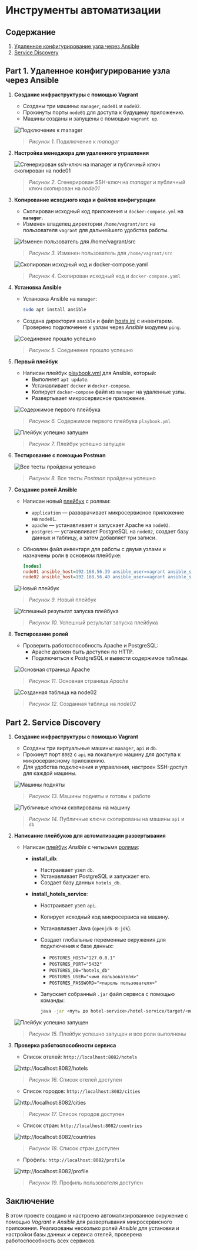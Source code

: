 # Инструменты автоматизации

## Содержание

1. [Удаленное конфигурирование узла через Ansible](#part-1-удаленное-конфигурирование-узла-через-ansible)
2. [Service Discovery](#part-2-service-discovery)

## Part 1. Удаленное конфигурирование узла через Ansible

1. **Создание инфраструктуры с помощью Vagrant**

   - Созданы три машины: `manager`, `node01` и `node02`.
   - Прокинуты порты `node01` для доступа к будущему приложению.
   - Машины созданы и запущены с помощью `vagrant up`.

   ![](./screen/1.1.png "Подключение к manager")

   > *Рисунок 1.* Подключение к *manager*

2. **Настройка менеджера для удаленного управления**

   ![](./screen/1.3.png "Сгенерирован ssh-ключ на manager и публичный ключ скопирован на node01")

   > *Рисунок 2.* Сгенерирован SSH-ключ на *manager* и публичный ключ скопирован на *node01*

3. **Копирование исходного кода и файлов конфигурации**

   - Скопирован исходный код приложения и `docker-compose.yml` на **`manager`**.
   - Изменен владелец директории `/home/vagrant/src` на пользователя `vagrant` для дальнейшего удобства работы.

   ![](./screen/1.4.png "Изменен пользователь для /home/vagrant/src")

   > *Рисунок 3.* Изменен пользователь для `/home/vagrant/src`

   ![](./screen/1.5.png "Скопирован исходный код и docker-compose.yaml")

   > *Рисунок 4.* Скопирован исходный код и `docker-compose.yaml`

4. **Установка Ansible**

   - Установка Ansible на `manager`:

     ``` bash
     sudo apt install ansible
     ```

   - Создана директория `ansible` и файл [hosts.ini](./ansible01/hosts.ini) с инвентарем. Проверено подключение к узлам через *Ansible* модулем `ping`.

   ![](./screen/1.7.png "Соединение прошло успешно")

   > *Рисунок 5.* Соединение прошло успешно

5. **Первый плейбук**

   - Написан плейбук [playbook.yml](./ansible01/playbook.yml) для Ansible, который:
     - Выполняет `apt update`.
     - Устанавливает `docker` и `docker-compose`.
     - Копирует `docker-compose` файл из `manager` на удаленные узлы.
     - Развертывает микросервисное приложение.

   ![](./screen/1.8.png "Содержимое первого плейбука")

   > *Рисунок 6.* Содержимое первого плейбука `playbook.yml`

   ![](./screen/1.9.png "Плейбук успешно запущен")

   > *Рисунок 7.* Плейбук успешно запущен

6. **Тестирование с помощью Postman**

   ![](./screen/1.10.png "Все тесты пройдены успешно")

   > *Рисунок 8.* Все тесты *Postman* пройдены успешно

7. **Создание ролей Ansible**

   - Написан новый [плейбук](./ansible01/playbook_roles.yml) с ролями:

     - `application` — разворачивает микросервисное приложение на `node01`.
     - `apache` — устанавливает и запускает Apache на `node02`.
     - `postgres` — устанавливает PostgreSQL на `node02`, создает базу данных и таблицу, а затем добавляет три записи.

   - Обновлен файл инвентаря для работы с двумя узлами и назначены роли в основном плейбуке:

     ```ini
     [nodes]
     node01 ansible_host=192.168.56.39 ansible_user=vagrant ansible_ssh_private_key_file=/home/vagrant/.ssh/id_rsa
     node02 ansible_host=192.168.56.40 ansible_user=vagrant ansible_ssh_private_key_file=/home/vagrant/.ssh/id_rsa
     ```

   ![](./screen/1.12.png "Новый плейбук")

   > *Рисунок 9.* Новый плейбук

   ![](./screen/1.13.png "Успешный результат запуска плейбука")

   > *Рисунок 10.* Успешный результат запуска плейбука

8. **Тестирование ролей**

   - Проверить работоспособность Apache и PostgreSQL:
     - Apache должен быть доступен по HTTP.
     - Подключиться к PostgreSQL и вывести содержимое таблицы.

   ![](./screen/1.15.png "Основная страница Apache")

   > *Рисунок 11.* Основная страница *Apache*

   ![](./screen/1.16.png "Созданная таблица на node02")

   > *Рисунок 12.* Созданная таблица на *node02*

## Part 2. Service Discovery

1. **Создание инфраструктуры с помощью Vagrant**

   - Созданы три виртуальные машины: `manager`, `api` и `db`.
   - Прокинут порт `8082` с `api` на локальную машину для доступа к микросервисному приложению.
   - Для удобства подключения и управления, настроен SSH-доступ для каждой машины.

   ![](./screen/2.1.png "Машины подняты")

   > *Рисунок 13.* Машины подняты и готовы к работе

   ![](./screen/2.2.png "Публичные ключи скопированы на машину")

   > *Рисунок 14.* Публичные ключи скопированы на машины `api` и `db`

2. **Написание плейбуков для автоматизации развертывания**

   - Написан [плейбук](./ansible02/playbook.yml) *Ansible* с четырьмя [ролями](./ansible02/roles/):

     - **install_db**:
       - Настраивает узел `db`.
       - Устанавливает PostgreSQL и запускает его.
       - Создает базу данных `hotels_db`.

     - **install_hotels_service**:
       - Настраивает узел `api`.
       - Копирует исходный код микросервиса на машину.
       - Устанавливает Java (`openjdk-8-jdk`).
       - Создает глобальные переменные окружения для подключения к базе данных:
         - `POSTGRES_HOST="127.0.0.1"`
         - `POSTGRES_PORT="5432"`
         - `POSTGRES_DB="hotels_db"`
         - `POSTGRES_USER="<имя пользователя>"`
         - `POSTGRES_PASSWORD="<пароль пользователя>"`
       - Запускает собранный `.jar` файл сервиса с помощью команды:

         ```bash
         java -jar <путь до hotel-service>/hotel-service/target/<имя jar-файла>.jar
         ```

   ![](./screen/2.3.png "Плейбук успешно запущен")

   > *Рисунок 15.* Плейбук успешно запущен и все роли выполнены

3. **Проверка работоспособности сервиса**

   - Список отелей: `http://localhost:8082/hotels`

   ![](./screen/2.5.png "http://localhost:8082/hotels")

   > *Рисунок 16.* Список отелей доступен

   - Список городов: `http://localhost:8082/cities`

   ![](./screen/2.6.png "http://localhost:8082/cities")

   > *Рисунок 17.* Список городов доступен

   - Список стран: `http://localhost:8082/countries`

   ![](./screen/2.7.png "http://localhost:8082/countries")

   > *Рисунок 18.* Список стран доступен

   - Профиль: `http://localhost:8082/profile`

   ![](./screen/2.8.png "http://localhost:8082/profile")

   > *Рисунок 19.* Профиль пользователя доступен

## Заключение

В этом проекте создано и настроено автоматизированное окружение с помощью *Vagrant* и *Ansible* для развертывания микросервисного приложения. Реализованы несколько ролей *Ansible* для установки и настройки базы данных и сервиса отелей, проверена работоспособность всех сервисов.

